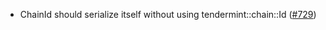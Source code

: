 - ChainId should serialize itself without using tendermint::chain::Id
  ([#729](https://github.com/cosmos/ibc-rs/issues/729))